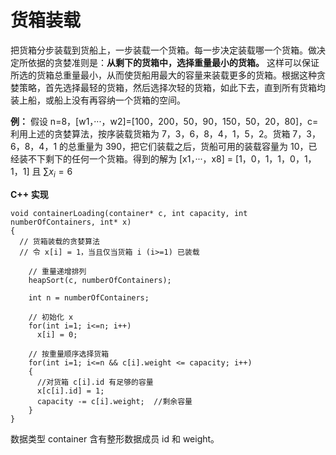 # 货箱装载

把货箱分步装载到货船上，一步装载一个货箱。每一步决定装载哪一个货箱。做决定所依据的贪婪准则是：**从剩下的货箱中，选择重量最小的货箱。** 这样可以保证所选的货箱总重量最小，从而使货船用最大的容量来装载更多的货箱。根据这种贪婪策略，首先选择最轻的货箱，然后选择次轻的货箱，如此下去，直到所有货箱均装上船，或船上没有再容纳一个货箱的空间。

**例：** 假设 n=8，[w1，···，w2]=[100，200，50，90，150，50，20，80]，c=利用上述的贪婪算法，按序装载货箱为 7，3，6，8，4，1，5，2。货箱 7，3，6，8，4，1 的总重量为 390，把它们装载之后，货船可用的装载容量为 10，已经装不下剩下的任何一个货箱。得到的解为 [x1，···，x8] = [1，0，1，1，0，1，1，1] 且 $\sum{x_i} = 6$

**C++ 实现**

```
void containerLoading(container* c, int capacity, int numberOfContainers, int* x)
{
  // 货箱装载的贪婪算法
  // 令 x[i] = 1，当且仅当货箱 i (i>=1) 已装载

    // 重量递增排列
    heapSort(c, numberOfContainers);

    int n = numberOfContainers;

    // 初始化 x
    for(int i=1; i<=n; i++)
      x[i] = 0;

    // 按重量顺序选择货箱
    for(int i=1; i<=n && c[i].weight <= capacity; i++)
    {
      //对货箱 c[i].id 有足够的容量
      x[c[i].id] = 1;
      capacity -= c[i].weight;  //剩余容量
    }
}
```

数据类型 container 含有整形数据成员 id 和 weight。